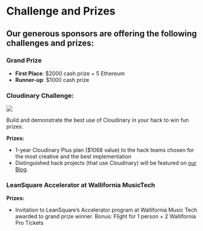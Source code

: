 # Challenge and Prizes

## Our generous sponsors are offering the following challenges and prizes:

### Grand Prize

* **First Place**: $2000 cash prize + 5 Ethereum 
* **Runner-up**: $1000 cash prize

### Cloudinary **Challenge:**

![](https://res.cloudinary.com/cloudinary/image/upload/c_scale,w_300/v1/logo/for_white_bg/cloudinary_logo_for_white_bg.png)

Build and demonstrate the best use of Cloudinary in your hack to win fun prizes.

**Prizes:**

* 1-year Cloudinary Plus plan \($1068 value\) to the hack teams chosen for the most creative and the best implementation
* Distinguished hack projects \(that use Cloudinary\) will be featured on [our Blog](https://cloudinary.com/blog).



### LeanSquare Accelerator at Wallifornia MusicTech

**Prizes:**

* Invitation to LeanSquare’s Accelerator program at Wallifornia Music Tech awarded to grand prize winner. Bonus: Flight for 1 person + 2 Wallifornia Pro Tickets

